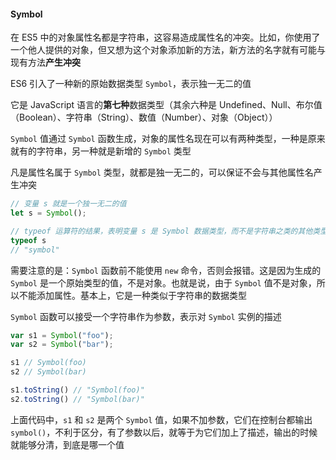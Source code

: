 #### Symbol

在 ES5 中的对象属性名都是字符串，这容易造成属性名的冲突。比如，你使用了一个他人提供的对象，但又想为这个对象添加新的方法，新方法的名字就有可能与现有方法**产生冲突**

ES6 引入了一种新的原始数据类型 ```Symbol```，表示独一无二的值

它是 JavaScript 语言的**第七种**数据类型（其余六种是 Undefined、Null、布尔值（Boolean）、字符串（String）、数值（Number）、对象（Object））

```Symbol``` 值通过 ```Symbol``` 函数生成，对象的属性名现在可以有两种类型，一种是原来就有的字符串，另一种就是新增的 ```Symbol``` 类型

凡是属性名属于 ```Symbol``` 类型，就都是独一无二的，可以保证不会与其他属性名产生冲突

```js
// 变量 s 就是一个独一无二的值
let s = Symbol();

// typeof 运算符的结果，表明变量 s 是 Symbol 数据类型，而不是字符串之类的其他类型
typeof s
// "symbol"
```

需要注意的是：```Symbol``` 函数前不能使用 ```new``` 命令，否则会报错。这是因为生成的 ```Symbol``` 是一个原始类型的值，不是对象。也就是说，由于 ```Symbol``` 值不是对象，所以不能添加属性。基本上，它是一种类似于字符串的数据类型

```Symbol``` 函数可以接受一个字符串作为参数，表示对 ```Symbol``` 实例的描述

```js
var s1 = Symbol("foo");
var s2 = Symbol("bar");

s1 // Symbol(foo)
s2 // Symbol(bar)

s1.toString() // "Symbol(foo)"
s2.toString() // "Symbol(bar)"
```

上面代码中，```s1``` 和 ```s2``` 是两个 ```Symbol``` 值，如果不加参数，它们在控制台都输出 ```symbol()```，不利于区分，有了参数以后，就等于为它们加上了描述，输出的时候就能够分清，到底是哪一个值